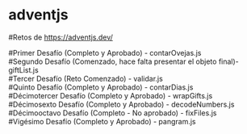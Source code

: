 # adventjs<br />
#Retos de https://adventjs.dev/<br />

#Primer Desafío (Completo y Aprobado) - contarOvejas.js<br />
#Segundo Desafío (Comenzado, hace falta presentar el objeto final)- giftList.js<br />
#Tercer Desafío (Reto Comenzado) - validar.js<br />
#Quinto Desafío (Completo y Aprobado) - contarDias.js<br />
#Décimotercer Desafío (Completo y Aprobado) - wrapGifts.js<br />
#Décimosexto Desafío (Completo y Aprobado) - decodeNumbers.js<br />
#Décimooctavo Desafío (Completo - No aprobado) - fixFiles.js<br />
#Vigésimo Desafío (Completo y Aprobado) - pangram.js<br />
